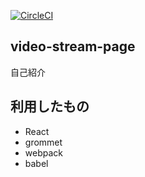 [![CircleCI](https://circleci.com/gh/j138/only-my-profile.svg?style=svg)](https://circleci.com/gh/j138/only-my-profile)

## video-stream-page
自己紹介

## 利用したもの

- React
- grommet
- webpack
- babel
